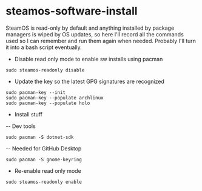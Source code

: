 # steamos-software-install

SteamOS is read-only by default and anything installed by package managers is wiped by OS updates, so here I'll record all the commands used so I can remember and run them again when needed. Probably I'll turn it into a bash script eventually.  

  
- Disable read only mode to enable sw installs using pacman
```
sudo steamos-readonly disable  
```
- Update the key so the latest GPG signatures are recognized
```
sudo pacman-key --init  
sudo pacman-key --populate archlinux  
sudo pacman-key --populate holo  
```
- Install stuff

-- Dev tools
```
sudo pacman -S dotnet-sdk  
```
-- Needed for GitHub Desktop
```
sudo pacman -S gnome-keyring
```
- Re-enable read only mode
```
sudo steamos-readonly enable  
```
